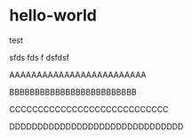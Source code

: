 # hello-world
test

sfds
fds
f
dsfdsf


AAAAAAAAAAAAAAAAAAAAAAAAA

BBBBBBBBBBBBBBBBBBBBBBBBB

CCCCCCCCCCCCCCCCCCCCCCCCCCCC



DDDDDDDDDDDDDDDDDDDDDDDDDDDDDDD
